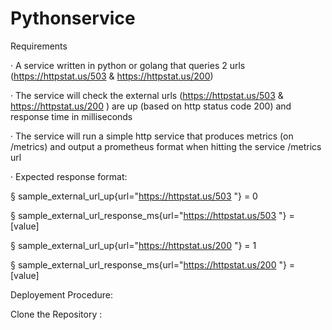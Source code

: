 # Pythonservice

Requirements

·        A service written in python or golang that queries 2 urls (https://httpstat.us/503 & https://httpstat.us/200)

·        The service will check the external urls (https://httpstat.us/503 & https://httpstat.us/200 ) are up (based on http status code 200) and response time in milliseconds

·        The service will run a simple http service that produces  metrics (on /metrics) and output a prometheus format when hitting the service /metrics url

·   Expected response format:

§  sample_external_url_up{url="https://httpstat.us/503 "}  = 0

§  sample_external_url_response_ms{url="https://httpstat.us/503 "}  = [value]

§  sample_external_url_up{url="https://httpstat.us/200 "}  = 1

§  sample_external_url_response_ms{url="https://httpstat.us/200 "}  = [value]



Deployement Procedure:

Clone the Repository :

